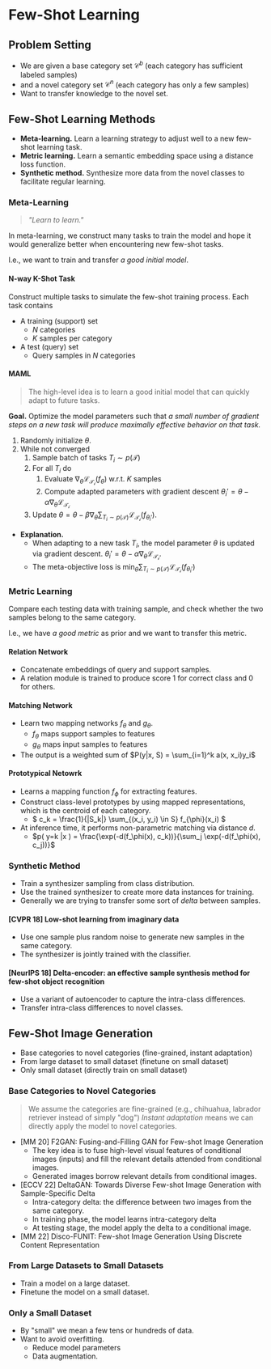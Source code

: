 # Few-Shot Learning

## Problem Setting

- We are given a base category set $\mathcal{C}^b$ (each category has sufficient labeled samples)
- and a novel category set $\mathcal{C}^n$ (each category has only a few samples)
- Want to transfer knowledge to the novel set.

## Few-Shot Learning Methods

- **Meta-learning.** Learn a learning strategy to adjust well to a new few-shot learning task.
- **Metric learning.** Learn a semantic embedding space using a distance loss function.
- **Synthetic method.** Synthesize more data from the novel classes to facilitate regular learning.

### Meta-Learning

> *"Learn to learn."*

In meta-learning, we construct many tasks to train the model and hope it would generalize better when encountering new few-shot tasks.

I.e., we want to train and transfer *a good initial model*.

#### N-way K-Shot Task

Construct multiple tasks to simulate the few-shot training process. Each task contains

- A training (support) set
  - $N$ categories
  - $K$ samples per category
- A test (query) set
  - Query samples in $N$ categories

#### MAML

> The high-level idea is to learn a good initial model that can quickly adapt to future tasks.

**Goal.** Optimize the model parameters such that *a small number of gradient steps on a new task will produce maximally effective behavior on that task.*

1. Randomly initialize $\theta$.
2. While not converged
   1. Sample batch of tasks $T_i \sim p(\mathcal{T})$
   2. For all $T_i$ do
      1. Evaluate $\nabla_{\theta} \mathcal{L}_{\mathcal{T_i}}(f_{\theta})$ w.r.t. $K$ samples
      2. Compute adapted parameters with gradient descent $\theta_i' = \theta - \alpha \nabla_{\theta} \mathcal{L}_{\mathcal{T_i}}$
   3. Update $\theta = \theta - \beta \nabla_{\theta} \sum_{T_i \sim p(\mathcal{T})} \mathcal{L}_{\mathcal{T_i}}(f_{\theta_i'})$.

- **Explanation.**
  - When adapting to a new task $T_i$, the model parameter $\theta$ is updated via gradient descent. $\theta_i' = \theta - \alpha \nabla_{\theta} \mathcal{L}_{\mathcal{T_i}}$.
  - The meta-objective loss is $\min_{\theta} \sum_{T_i \sim p(\mathcal{T})} \mathcal{L}_{\mathcal{T_i}}(f_{\theta_i'})$

### Metric Learning

Compare each testing data with training sample, and check whether the two samples belong to the same category.

I.e., we have *a good metric* as prior and we want to transfer this metric.

#### Relation Network

- Concatenate embeddings of query and support samples.
- A relation module is trained to produce score 1 for correct class and 0 for others.

#### Matching Network

- Learn two mapping networks $f_\theta$ and $g_\theta$.
  - $f_\theta$ maps support samples to features
  - $g_\theta$ maps input samples to features
- The output is a weighted sum of $P(y|x, S) = \sum_{i=1}^k a(x, x_i)y_i$

#### Prototypical Netowrk

- Learns a mapping function $f_\phi$ for extracting features.
- Construct class-level prototypes by using mapped representations, which is the centroid of each category.
  - $ c_k = \frac{1}{|S_k|} \sum_{(x_i, y_i) \in S} f_{\phi}(x_i) $
- At inference time, it performs non-parametric matching via distance $d$.
  - $p( y=k |x ) = \frac{\exp(-d(f_\phi(x), c_k))}{\sum_j \exp(-d(f_\phi(x), c_j))}$

### Synthetic Method

- Train a synthesizer sampling from class distribution.
- Use the trained synthesizer to create more data instances for training.
- Generally we are trying to transfer some sort of *delta* between samples.

#### [CVPR 18] Low-shot learning from imaginary data

- Use one sample plus random noise to generate new samples in the same category.
- The synthesizer is jointly trained with the classifier.

#### [NeurIPS 18] Delta-encoder: an effective sample synthesis method for few-shot object recognition

- Use a variant of autoencoder to capture the intra-class differences.
- Transfer intra-class differences to novel classes.

## Few-Shot Image Generation

- Base categories to novel categories (fine-grained, instant adaptation)
- From large dataset to small dataset (finetune on small dataset)
- Only small dataset (directly train on small dataset)

### Base Categories to Novel Categories

> We assume the categories are fine-grained (e.g., chihuahua, labrador retriever instead of simply "dog")
> *Instant adaptation* means we can directly apply the model to novel categories.

- [MM 20] F2GAN: Fusing-and-Filling GAN for Few-shot Image Generation
  - The key idea is to fuse high-level visual features of conditional images (inputs) and fill the relevant details attended from conditional images.
  - Generated images borrow relevant details from conditional images.
- [ECCV 22] DeltaGAN: Towards Diverse Few-shot Image Generation with Sample-Specific Delta
  - Intra-category delta: the difference between two images from the same category.
  - In training phase, the model learns intra-category delta
  - At testing stage, the model apply the delta to a conditional image.
- [MM 22] Disco-FUNIT: Few-shot Image Generation Using Discrete Content Representation

### From Large Datasets to Small Datasets

- Train a model on a large dataset.
- Finetune the model on a small dataset.

### Only a Small Dataset

- By "small" we mean a few tens or hundreds of data.
- Want to avoid overfitting.
  - Reduce model parameters
  - Data augmentation.
